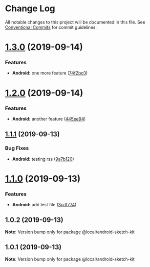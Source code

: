 # Change Log

All notable changes to this project will be documented in this file.
See [Conventional Commits](https://conventionalcommits.org) for commit guidelines.

# [1.3.0](https://github.com/collab-ui/ci-test-lerna/compare/@local/android-sketch-kit@1.2.0...@local/android-sketch-kit@1.3.0) (2019-09-14)


### Features

* **Android:** one more feature ([74f2bc0](https://github.com/collab-ui/ci-test-lerna/commit/74f2bc0))





# [1.2.0](https://github.com/collab-ui/ci-test-lerna/compare/@local/android-sketch-kit@1.1.1...@local/android-sketch-kit@1.2.0) (2019-09-14)


### Features

* **Android:** another feature ([445ee94](https://github.com/collab-ui/ci-test-lerna/commit/445ee94))





## [1.1.1](https://github.com/momentum-design/momentum-design-kit/compare/@local/android-sketch-kit@1.1.0...@local/android-sketch-kit@1.1.1) (2019-09-13)


### Bug Fixes

* **Android:** testing rss ([9a7b120](https://github.com/momentum-design/momentum-design-kit/commit/9a7b120))





# [1.1.0](https://github.com/momentum-design/momentum-design-kit/compare/@local/android-sketch-kit@1.0.2...@local/android-sketch-kit@1.1.0) (2019-09-13)


### Features

* **Android:** add test file ([3cdf774](https://github.com/momentum-design/momentum-design-kit/commit/3cdf774))





## 1.0.2 (2019-09-13)

**Note:** Version bump only for package @local/android-sketch-kit





## 1.0.1 (2019-09-13)

**Note:** Version bump only for package @local/android-sketch-kit
